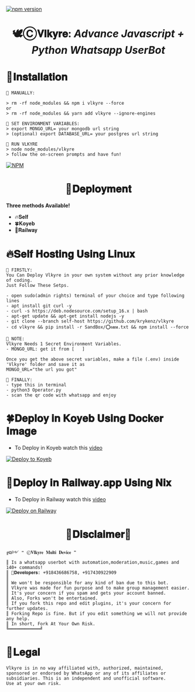 [![npm version](https://badge.fury.io/js/vlkyre.svg)](https://badge.fury.io/js/vlkyre)

<h1 align="center">
🕊️Ⓒ𝐕𝐥𝐤𝐲𝐫𝐞:  <I>Advance Javascript + Python Whatsapp UserBot</I>

# 🐧𝐈𝐧𝐬𝐭𝐚𝐥𝐥𝐚𝐭𝐢𝐨𝐧

```
📍 MANUALLY:

> rm -rf node_modules && npm i vlkyre --force
or
> rm -rf node_modules && yarn add vlkyre --ignore-engines

📍 SET ENVIRONMENT VARIABLES:
> export MONGO_URL= your mongodb url string
> (optional) export DATABASE_URL= your postgres url string

📍 RUN VLKYRE
> node node_modules/vlkyre
> follow the on-screen prompts and have fun!

```

[![NPM](https://nodei.co/npm/vlkyre.png?downloads=true&downloadRank=true&stars=true)](https://nodei.co/npm/vlkyre)

<h1 align="center">🍂𝐃𝐞𝐩𝐥𝐨𝐲𝐦𝐞𝐧𝐭</h1>

<b>Three methods Available!</b>

- 🔥𝐒𝐞𝐥𝐟
- 🍀𝐊𝐨𝐲𝐞𝐛
- 🚄𝐑𝐚𝐢𝐥𝐰𝐚𝐲

<h1 align="left">🔥𝐒𝐞𝐥𝐟 𝐇𝐨𝐬𝐭𝐢𝐧𝐠 𝐔𝐬𝐢𝐧𝐠 𝐋𝐢𝐧𝐮𝐱</h1>

```
📍 FIRSTLY:
You Can Deploy Vlkyre in your own system without any prior knowledge of coding.
Just Follow These Setps.

- open sudo(admin rights) terminal of your choice and type following lines
- apt install git curl -y
- curl -s https://deb.nodesource.com/setup_16.x | bash
- apt-get update && apt-get install nodejs -y
- git clone --branch self-host https://github.com/krykenz/vlkyre
- cd vlkyre && pip install -r SandBox/⭕𝖈𝖆𝖗𝖆.txt && npm install --force

📍 NOTE:
Vlkyre Needs 1 Secret Environment Variables.
- MONGO_URL: get it from [   ]

Once you get the above secret variables, make a file (.env) inside 'Vlkyre' folder and save it as
MONGO_URL="the url you got"

📍 FINALLY:
- type this in terminal
- python3 Operator.py
- scan the qr code with whatsapp and enjoy
```

<h1 align="left">🍀𝐃𝐞𝐩𝐥𝐨𝐲 𝐢𝐧 𝐊𝐨𝐲𝐞𝐛 𝐔𝐬𝐢𝐧𝐠 𝐃𝐨𝐜𝐤𝐞𝐫 𝐈𝐦𝐚𝐠𝐞</h1>

- To Deploy in Koyeb watch this [video](https://youtube.com)

[![Deploy to Koyeb](https://www.koyeb.com/static/images/deploy/button.svg)](https://app.koyeb.com/deploy?type=docker&image=krykenz/vlkyre:koyeb&name=vlkyre)

<h1 align="left">🚄𝐃𝐞𝐩𝐥𝐨𝐲 𝐢𝐧 𝐑𝐚𝐢𝐥𝐰𝐚𝐲.𝐚𝐩𝐩 𝐔𝐬𝐢𝐧𝐠 𝐍𝐢𝐱</h1>

- To Deploy in Railway watch this [video](https://youtube.com)

[![Deploy on Railway](https://railway.app/button.svg)](https://railway.app/new/template/GN97ec?referralCode=B6ZmKf)

##

<h1 align="center">🍂𝐃𝐢𝐬𝐜𝐥𝐚𝐢𝐦𝐞𝐫🍂</h1>

```
╔⧉༻ ❝ Ⓒ𝐕𝐥𝐤𝐲𝐫𝐞 𝐌𝐮𝐥𝐭𝐢 𝐃𝐞𝐯𝐢𝐜𝐞 ❞
║ Is a whatsapp userbot with automation,moderation,music,games and 140+ commands!
║ 🐞𝐃𝐞𝐯𝐞𝐥𝐨𝐩𝐞𝐫𝐬: +918436686758, +917430922909
║
║ We won't be responsible for any kind of ban due to this bot.
║ Vlkyre was made for fun purpose and to make group management easier.
║ It's your concern if you spam and gets your account banned.
║ Also, Forks won't be entertained.
║ If you fork this repo and edit plugins, it's your concern for further updates.
║ Forking Repo is fine. But if you edit something we will not provide any help.
║ In short, Fork At Your Own Risk.
╚════════════╝
```

##

# 🚨𝐋𝐞𝐠𝐚𝐥

```
Vlkyre is in no way affiliated with, authorized, maintained,
sponsored or endorsed by WhatsApp or any of its affiliates or
subsidiaries. This is an independent and unofficial software.
Use at your own risk.
```
